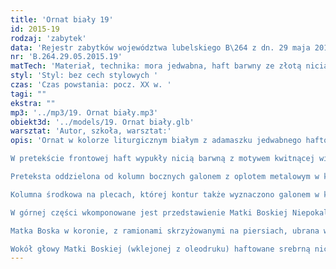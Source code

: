 ```yaml
---
title: 'Ornat biały 19'
id: 2015-19
rodzaj: 'zabytek'
data: 'Rejestr zabytków województwa lubelskiego B\264 z dn. 29 maja 2015 r.'
nr: 'B.264.29.05.2015.19'
matTech: 'Materiał, technika: mora jedwabna, haft barwny ze złotą nicią na kolumnie, galony z oplotem metalowym, podszewka atłasowa '
styl: 'Styl: bez cech stylowych '
czas: 'Czas powstania: pocz. XX w. '
tagi: ""
ekstra: ""
mp3: '../mp3/19. Ornat biały.mp3'
obiekt3d: '../models/19. Ornat biały.glb'
warsztat: 'Autor, szkoła, warsztat:'
opis: 'Ornat w kolorze liturgicznym białym z adamaszku jedwabnego haftowanego, obszyty galonem w kolorze złotym z oplotem metalowym. 

W pretekście frontowej haft wypukły nicią barwną z motywem kwitnącej wici roślinnej, przeplecionej z kwiatami lilii i róż. 

Preteksta oddzielona od kolumn bocznych galonem z oplotem metalowym w kolorze złotym z motywem roślinno-geometrycznym. 

Kolumna środkowa na plecach, której kontur także wyznaczono galonem w kolorze złotym, ozdabia haftowany motyw wici roślinnej, analogicznej jak w pretekście frontowej. 

W górnej części wkomponowane jest przedstawienie Matki Boskiej Niepokalanie Poczętej na obłoku niebieskim. 

Matka Boska w koronie, z ramionami skrzyżowanymi na piersiach, ubrana w białą suknię ze złotymi obszyciami oraz królewski błękitny płaszcz, stoi na księżycu. 

Wokół głowy Matki Boskiej (wklejonej z oleodruku) haftowane srebrną nicią gwiazdy. Podszewka w kolorze pomarańczowym, nowa.'
---
```



	

